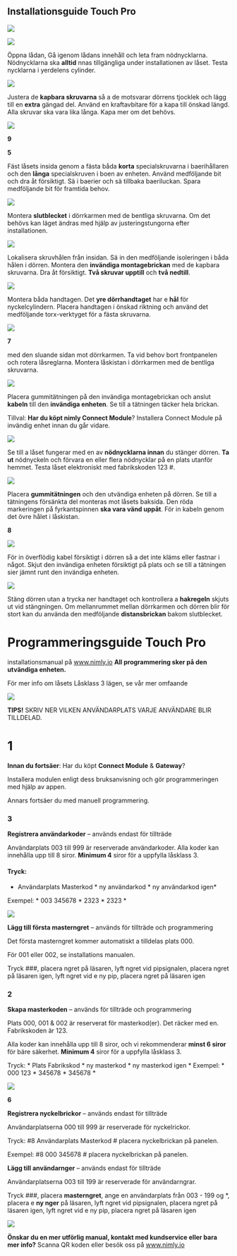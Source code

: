 ## **Installationsguide Touch Pro**

![](_page_0_Picture_1.jpeg)

![](_page_0_Figure_2.jpeg)

Öppna lådan, Gå igenom lådans innehåll och leta fram nödnycklarna. Nödnycklarna ska **alltid**  nnas tillgängliga under installationen av låset. Testa nycklarna i yerdelens cylinder.

![](_page_0_Picture_4.jpeg)

Justera de **kapbara skruvarna** så a de motsvarar dörrens tjocklek och lägg till en **extra**  gängad del. Använd en kraftavbitare för a kapa till önskad längd. Alla skruvar ska vara lika långa. Kapa mer om det behövs.

![](_page_0_Figure_6.jpeg)

**9**

**5**

Fäst låsets insida genom a fästa båda **korta**  specialskruvarna i baerihållaren och den **långa**  specialskruven i boen av enheten. Använd medföljande bit och dra åt försiktigt. Sä i baerier och sä tillbaka baeriluckan. Spara medföljande bit för framtida behov.

![](_page_0_Figure_8.jpeg)

Montera **slutblecket** i dörrkarmen med de bentliga skruvarna. Om det behövs kan läget ändras med hjälp av justeringstungorna efter installationen.

![](_page_0_Picture_10.jpeg)

Lokalisera skruvhålen från insidan. Sä in den medföljande isoleringen i båda hålen i dörren. Montera den **invändiga montagebrickan** med de kapbara skruvarna. Dra åt försiktigt. **Två skruvar upptill** och **två nedtill**.

![](_page_0_Picture_12.jpeg)

Montera båda handtagen. Det **yre dörrhandtaget** har e **hål** för nyckelcylindern. Placera handtagen i önskad riktning och använd det medföljande torx-verktyget för a fästa skruvarna.

![](_page_0_Figure_14.jpeg)

**7**

med den sluande sidan mot dörrkarmen. Ta vid behov bort frontpanelen och rotera låsreglarna. Montera låskistan i dörrkarmen med de bentliga skruvarna.

![](_page_0_Picture_16.jpeg)

Placera gummitätningen på den invändiga montagebrickan och anslut **kabeln** till den **invändiga enheten**. Se till a tätningen täcker hela brickan.

Tillval: **Har du köpt nimly Connect Module**? Installera Connect Module på invändig enhet innan du går vidare.

![](_page_0_Picture_19.jpeg)

Se till a låset fungerar med en av **nödnycklarna innan** du stänger dörren. **Ta ut** nödnyckeln och förvara en eller flera nödnycklar på en plats utanför hemmet. Testa låset elektroniskt med fabrikskoden 123 #.

![](_page_0_Figure_21.jpeg)

Placera **gummitätningen** och den utvändiga enheten på dörren. Se till a tätningens försänkta del monteras mot låsets baksida. Den röda markeringen på fyrkantspinnen **ska vara vänd uppåt**. För in kabeln genom det övre hålet i låskistan.

**8**

![](_page_0_Picture_23.jpeg)

För in överflödig kabel försiktigt i dörren så a det inte kläms eller fastnar i något. Skjut den invändiga enheten försiktigt på plats och se till a tätningen sier jämnt runt den invändiga enheten.

![](_page_0_Figure_25.jpeg)

Stäng dörren utan a trycka ner handtaget och kontrollera a **hakregeln** skjuts ut vid stängningen. Om mellanrummet mellan dörrkarmen och dörren blir för stort kan du använda den medföljande **distansbrickan** bakom slutblecket.

# **Programmeringsguide Touch Pro**

installationsmanual på www.nimly.io **All programmering sker på den utvändiga enheten.**

För mer info om låsets Låsklass 3 lägen, se vår mer omfaande

![](_page_1_Picture_3.jpeg)

**TIPS!** SKRIV NER VILKEN ANVÄNDARPLATS VARJE ANVÄNDARE BLIR TILLDELAD.

# **1**

**Innan du fortsäer**: Har du köpt **Connect Module** & **Gateway**?

Installera modulen enligt dess bruksanvisning och gör programmeringen med hjälp av appen.

Annars fortsäer du med manuell programmering.

### **3**

**Registrera användarkoder** – används endast för tillträde

Användarplats 003 till 999 är reserverade användarkoder. Alla koder kan innehålla upp till 8 siror. **Minimum 4** siror för a uppfylla låsklass 3.

#### Tryck:

* Användarplats Masterkod * ny användarkod * ny användarkod igen*

Exempel: * 003 345678 * 2323 * 2323 *

![](_page_1_Picture_15.jpeg)

**Lägg till första masterngret** – används för tillträde och programmering

Det första masterngret kommer automatiskt a tilldelas plats 000.

För 001 eller 002, se installations manualen.

Tryck ###, placera ngret på läsaren, lyft ngret vid pipsignalen, placera ngret på läsaren igen, lyft ngret vid e ny pip, placera ngret på läsaren igen

### **2**

**Skapa masterkoden** – används för tillträde och programmering

Plats 000, 001 & 002 är reserverat för masterkod(er). Det räcker med en. Fabrikskoden är 123.

Alla koder kan innehålla upp till 8 siror, och vi rekommenderar **minst 6 siror** för bäre säkerhet. **Minimum 4** siror för a uppfylla låsklass 3.

Tryck: * Plats Fabrikskod * ny masterkod * ny masterkod igen * Exempel: * 000 123 * 345678 * 345678 *

![](_page_1_Picture_25.jpeg)

**6**

**Registrera nyckelbrickor** – används endast för tillträde

Användarplatserna 000 till 999 är reserverade för nyckelrickor.

Tryck: #8 Användarplats Masterkod # placera nyckelbrickan på panelen.

Exempel: #8 000 345678 # placera nyckelbrickan på panelen.

**Lägg till användarnger** – används endast för tillträde

Användarplatserna 003 till 199 är reserverade för användarngrar.

Tryck ###, placera **masterngret**, ange en användarplats från 003 - 199 og *, placera e **ny nger** på läsaren, lyft ngret vid pipsignalen, placera ngret på läsaren igen, lyft ngret vid e ny pip, placera ngret på läsaren igen

![](_page_1_Picture_33.jpeg)

**Önskar du en mer utförlig manual, kontakt med kundservice eller bara mer info?** Scanna QR koden eller besök oss på www.nimly.io